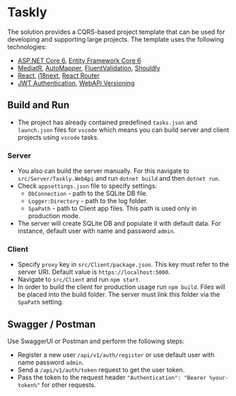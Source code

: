 # Taskly
The solution provides a CQRS-based project template that can be used for developing and supporting large projects. 
The template uses the following technologies:
* [ASP.NET Core 6](https://docs.microsoft.com/en-us/aspnet/core/introduction-to-aspnet-core?view=aspnetcore-6.0), [Entity Framework Core 6](https://docs.microsoft.com/en-us/ef/core/)
* [MediatR](https://github.com/jbogard/MediatR), [AutoMapper](https://automapper.org/), [FluentValidation](https://fluentvalidation.net/), [Shouldly](https://github.com/shouldly/shouldly)
* [React](https://reactjs.org/), [i18next](https://react.i18next.com/), [React Router](https://reactrouter.com/)
* [JWT Authentication](https://jwt.io/), [WebAPi Versioning](https://www.nuget.org/packages/Microsoft.AspNetCore.Mvc.Versioning/)

## Build and Run
- The project has already contained predefined `tasks.json` and `launch.json` files for `vscode` which means you can build server and client projects using `vscode` tasks.
### Server
- You also can build the server manually. For this navigate to `src/Server/Taskly.WebApi` and run `dotnet build` and then `dotnet run`.
- Check `appsettings.json` file to specify settings:
  - `DbConnection` - path to the SQLite DB file.
  - `Logger:Directory` - path to the log folder.
  - `SpaPath` - path to Client app files. This path is used only in production mode.
- The server will create SQLite DB and populate it with default data. For instance, default user with name and password `admin`.

### Client
- Specify `proxy` key in `src/Client/package.json`. This key must refer to the server URI. Default value is `https://localhost:5000`.
- Navigate to `src/Client` and run `npm start`.
- In order to build the client for production usage run `npm build`. Files will be placed into the build folder. The server must link this folder via the `SpaPath` setting. 

## Swagger / Postman
Use SwaggerUI or Postman and perform the following steps:
- Register a new user `/api/v1/auth/register` or use default user with name password `admin`.
- Send a `/api/v1/auth/token` request to get the user token.
- Pass the token to the request header `"Authentication": "Bearer %your-token%"` for other requests. 